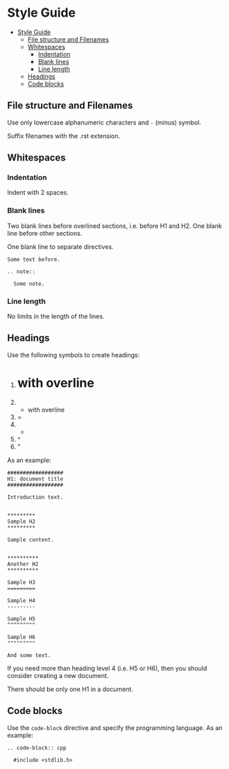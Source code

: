 # Style Guide

- [Style Guide](#style-guide)
  - [File structure and Filenames](#file-structure-and-filenames)
  - [Whitespaces](#whitespaces)
    - [Indentation](#indentation)
    - [Blank lines](#blank-lines)
    - [Line length](#line-length)
  - [Headings](#headings)
  - [Code blocks](#code-blocks)

## File structure and Filenames

Use only lowercase alphanumeric characters and ``-`` (minus) symbol.

Suffix filenames with the .rst extension.

## Whitespaces

### Indentation

Indent with 2 spaces.

### Blank lines

Two blank lines before overlined sections, i.e. before H1 and H2. One blank line before other sections.

One blank line to separate directives.

```text
Some text before.

.. note::

  Some note.
```

### Line length

No limits in the length of the lines.

## Headings

Use the following symbols to create headings:

1. # with overline
2. * with overline
3. =
4. -
5. ^
6. "

As an example:

```text
##################
H1: document title
##################

Introduction text.


*********
Sample H2
*********

Sample content.


**********
Another H2
**********

Sample H3
=========

Sample H4
---------

Sample H5
^^^^^^^^^

Sample H6
"""""""""

And some text.
```

If you need more than heading level 4 (i.e. H5 or H6), then you should consider creating a new document.

There should be only one H1 in a document.

## Code blocks

Use the ``code-block`` directive and specify the programming language. As an example:

```text
.. code-block:: cpp

  #include <stdlib.h>
```
